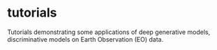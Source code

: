 # tutorials
Tutorials demonstrating some applications of deep generative models, discriminative models on Earth Observation (EO) data.
